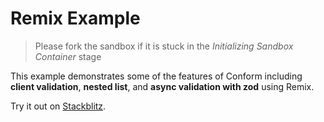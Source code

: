 # Remix Example

> Please fork the sandbox if it is stuck in the _Initializing Sandbox Container_ stage

This example demonstrates some of the features of Conform including **client validation**, **nested list**, and **async validation with zod** using Remix.

<!-- sandbox src="/examples/remix?module=/app/root.tsx" -->

Try it out on [Stackblitz](https://stackblitz.com/github/edmundhung/conform/tree/main/examples/remix).

<!-- /sandbox -->
